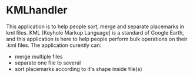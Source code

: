 # KMLhandler
This application is to help people sort, merge and separate placemarks in kml files.
KML [Keyhole Markup Language] is a standard of Google Earth, and this application 
is here to help people perform bulk operations on their .kml files.
The application curently can: 
* merge multiple files
* separate one file to several
* sort placemarks according to it's shape inside file(s)
